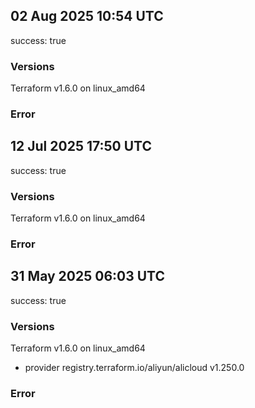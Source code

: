 ## 02 Aug 2025 10:54 UTC

success: true

### Versions

Terraform v1.6.0
on linux_amd64

### Error

## 12 Jul 2025 17:50 UTC

success: true

### Versions

Terraform v1.6.0
on linux_amd64

### Error

## 31 May 2025 06:03 UTC

success: true

### Versions

Terraform v1.6.0
on linux_amd64
+ provider registry.terraform.io/aliyun/alicloud v1.250.0

### Error

